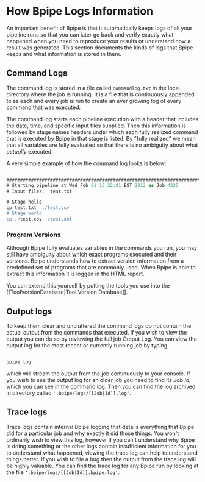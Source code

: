 # How Bpipe Logs Information

An important benefit of Bpipe is that it automatically keeps logs of all your pipeline runs so that you can later go back and verify exactly what happened when you need to reproduce your results or understand how a result was generated.  This section documents the kinds of logs that Bpipe keeps and what information is stored in them.

## Command Logs

The command log is stored in a file called `commandlog.txt` in the local directory where the job is running.  It is a file that is continuously appended to as each and every job is run to create an ever growing log of every command that was executed. 

The command log starts each pipeline execution with a header that includes the date, time, and specific input files supplied.   Then this information is followed by stage names headers under which each fully realized command that is executed by Bpipe in that stage is listed.  By "fully realized" we mean that all variables are fully evaluated so that there is no ambiguity about what *actually* executed. 

A very simple example of how the command log looks is below:
```groovy 

####################################################################################################
# Starting pipeline at Wed Feb 01 15:22:01 EST 2012 as Job 4225
# Input files:  test.txt 

# Stage hello
cp test.txt  ./test.csv
# Stage world
cp ./test.csv ./test.xml
```

### Program Versions

Although Bpipe fully evaluates variables in the commands you run, you may still have ambiguity about which exact programs executed and their versions.  Bpipe understands how to extract version information from a predefined set of programs that are commonly used.  When Bpipe is able to extract this information it is logged in the HTML report. 

You can extend this yourself by putting the tools you use into the [[ToolVersionDatabase|Tool Version Database]].

## Output logs

To keep them clear and uncluttered the command logs do not contain the actual output from the commands that executed.   If you wish to view the output you can do so by reviewing the full job Output Log.   You can view the output log for the most recent or currently running job by typing 
```groovy 

bpipe log
```

which will stream the output from the job continuously to your console.  If you wish to see the output log for an older job you need to find its *Job Id*, which you can see in the command log.  Then you can find the log archived in directory called `'.bpipe/logs/[[Job|Id]].log'`.

## Trace logs

Trace logs contain internal Bpipe logging that details everything that Bpipe did for a particular job and why exactly it did those things.   You won't ordinarily wish to view this log, however if you can't understand why Bpipe is doing something or the other logs contain insufficient information for you to understand what happened, viewing the trace log can help to understand things better.  If you wish to file a bug then the output from the trace log will be highly valuable.  You can find the trace log for any Bpipe run by looking at the file `'.bpipe/logs/[[Job|Id]].bpipe.log'`.